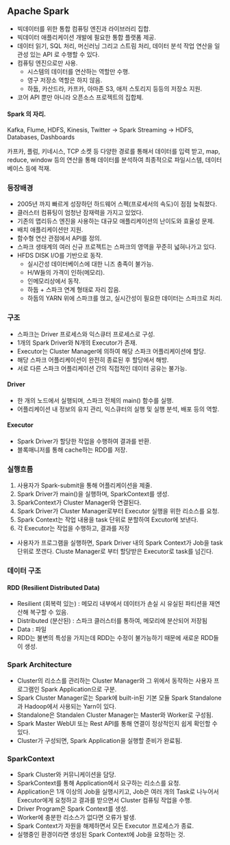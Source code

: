 ## Apache Spark

- 빅데이터를 위한 통합 컴퓨팅 엔진과 라이브러리 집합.
- 빅데이터 애플리케이션 개발에 필요한 통합 플랫폼 제공.
- 데이터 읽기, SQL 처리, 머신러닝 그리고 스트림 처리, 데이터 분석 작업 연산을 일관성 있는 API 로 수행할 수 있다.
- 컴퓨팅 엔진으로만 사용.
    + 시스템의 데이터를 연산하는 역할만 수행.
    + 영구 저장소 역할은 하지 않음.
    + 하둡, 카산드라, 카프카, 아마존 S3, 애저 스토리지 등등의 저장소 지원.
- 코어 API 뿐만 아니라 오픈소스 프로젝트의 집합체.

#### Spark 의 자리.

Kafka, Flume, HDFS, Kinesis, Twitter -> Spark Streaming -> HDFS, Databases, Dashboards

카프카, 플럼, 키네시스, TCP 소켓 등 다양한 경로를 통해서 데이터를 입력 받고, map, reduce, window 등의 연산을 통해 데이터를 분석하여
최종적으로 파일시스템, 데이터베이스 등에 적재.

### 등장배경

- 2005년 까지 빠르게 성장하던 하드웨어 스펙(프로세서의 속도)이 점점 늦춰졌다.
- 클러스터 컴퓨팅이 엄청난 잠재력을 가지고 있었다.
- 기존의 맵리듀스 엔진을 사용하는 대규모 애플리케이션의 난이도와 효율성 문제.
- 배치 애플리케이션만 지원.
- 함수형 연산 관점에서 API를 정의.
- 스파크 생태계의 여러 신규 프로젝트는 스파크의 영역을 꾸준히 넓혀나가고 있다.
- HFDS DISK I/O를 기반으로 동작.
  + 실시간성 데이터베이스에 대한 니즈 충족이 불가능.
  + H/W들의 가격이 인하(메모리).
  + 인메모리상에서 동작.
  + 하둡 + 스파크 연계 형태로 자리 잡음.
  + 하둡의 YARN 위에 스파크를 얹고, 실시간성이 필요한 데이터는 스파크로 처리.

### 구조

- 스파크는 Driver 프로세스와 익스큐터 프로세스로 구성.
- 1개의 Spark Driver와 N개의 Executor가 존재.
- Executor는 Cluster Manager에 의하여 해당 스파크 어플리케이션에 할당.
- 해당 스파크 어플리케이션이 완전히 종료된 후 할당에서 해방.
- 서로 다른 스파크 어플리케이션 간의 직접적인 데이터 공유는 불가능.

#### Driver
- 한 개의 노드에서 실행되며, 스파크 전체의 main() 함수를 실행.
- 어플리케이션 내 정보의 유지 관리, 익스큐터의 실행 및 실행 분석, 배포 등의 역할.

#### Executor
- Spark Driver가 할당한 작업을 수행하여 결과를 반환.
- 블록매니저를 통해 cache하는 RDD를 저장.

### 실행흐름

1. 사용자가 Spark-submit을 통해 어플리케이션을 제줄.
2. Spark Driver가 main()을 실행하며, SparkContext를 생성.
3. SparkContext가 Cluster Manager와 연결된다.
4. Spark Driver가 Cluster Manager로부터 Executor 실행을 위한 리소스를 요청.
5. Spark Context는 작업 내용을 task 단위로 분할하여 Excutor에 보낸다.
6. 각 Executor는 작업을 수행하고, 결과를 저장

- 사용자가 프로그램을 실행하면, Spark Driver 내의 Spark Context가 Job을 task 단위로 쪼갠다. Cluste Manager로 부터 할당받은 Executor로 task를 넘긴다.


### 데이터 구조

#### RDD (Resilient Distributed Data)
- Resilient (회복력 있는) : 메모리 내부에서 데이터가 손실 시 유실된 파티션을 재연산해 복구할 수 있음.
- Distributed (분산된) : 스파크 클러스터를 통하여, 메모리에 분산되어 저장됨
- Data : 파일
- RDD는 불변의 특성을 가지는데 RDD는 수정이 불가능하기 때문에 새로운 RDD들이 생성.

### Spark Architecture
- Cluster의 리소스를 관리하는 Cluster Manager와 그 위에서 동작하는 사용자 프로그램인 Spark Application으로 구분.
- Spark Cluster Manager로는 Spark에 built-in된 기본 모듈 Spark Standalone과 Hadoop에서 사용되는 Yarn이 있다.
- Standalone은 Standalen Cluster Manager는 Master와 Worker로 구성됨.
- Spark Master WebUI 또는 Rest API를 통해 연결이 정상적인지 쉽게 확인할 수 있다.
- Cluster가 구성되면, Spark Application을 실행할 준비가 완료됨.

### SparkContext
- Spark Cluster와 커뮤니케이션을 담당.
- SparkContext를 통해 Application에서 요구하는 리소스를 요청.
- Application은 1개 이상의 Job을 실행시키고, Job은 여러 개의 Task로 나누어서 Executor에게 요청하고 결과를 받으면서 Cluster 컴퓨팅 작업을 수행.
- Driver Program은 Spark Context를 생성.
- Worker에 충분한 리소스가 없다면 오류가 발생.
- Spark Context가 자원을 해제하면서 모든 Executor 프로세스가 종료.
- 실행중인 환경이라면 생성된 Spark Context에 Job을 요청하는 것.

